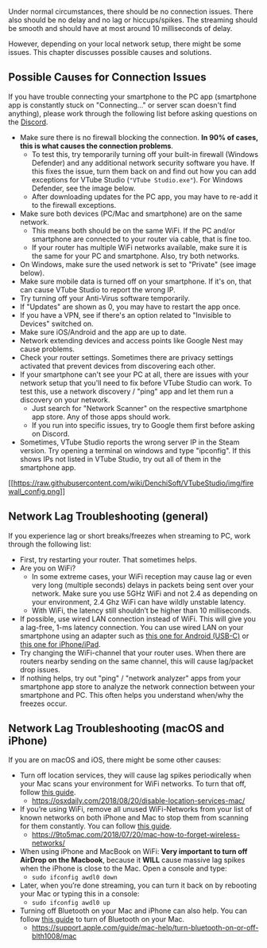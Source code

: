 Under normal circumstances, there should be no connection issues. There also should be no delay and no lag or hiccups/spikes. The streaming should be smooth and should have at most around 10 milliseconds of delay.

However, depending on your local network setup, there might be some issues. This chapter discusses possible causes and solutions.


## Possible Causes for Connection Issues

If you have trouble connecting your smartphone to the PC app (smartphone app is constantly stuck on "Connecting…" or server scan doesn't find anything), please work through the following list before asking questions on the [Discord](https://discord.gg/VTubeStudio). 

* Make sure there is no firewall blocking the connection. **In 90% of cases, this is what causes the connection problems**.
  * To test this, try temporarily turning off your built-in firewall (Windows Defender) and any additional network security software you have. If this fixes the issue, turn them back on and find out how you can add exceptions for VTube Studio (`"VTube Studio.exe"`). For Windows Defender, see the image below.
  * After downloading updates for the PC app, you may have to re-add it to the firewall exceptions.
* Make sure both devices (PC/Mac and smartphone) are on the same network.
  * This means both should be on the same WiFi. If the PC and/or smartphone are connected to your router via cable, that is fine too.
  * If your router has multiple WiFi networks available, make sure it is the same for your PC and smartphone. Also, try both networks.
* On Windows, make sure the used network is set to "Private" (see image below).
* Make sure mobile data is turned off on your smartphone. If it's on, that can cause VTube Studio to report the wrong IP.
* Try turning off your Anti-Virus software temporarily.
* If "Updates" are shown as 0, you may have to restart the app once.
* If you have a VPN, see if there's an option related to "Invisible to Devices" switched on.
* Make sure iOS/Android and the app are up to date.
* Network extending devices and access points like Google Nest may cause problems.
* Check your router settings. Sometimes there are privacy settings activated that prevent devices from discovering each other.
* If your smartphone can't see your PC at all, there are issues with your network setup that you'll need to fix before VTube Studio can work. To test this, use a network discovery / "ping" app and let them run a discovery on your network.
  * Just search for "Network Scanner" on the respective smartphone app store. Any of those apps should work.
  * If you run into specific issues, try to Google them first before asking on Discord.
* Sometimes, VTube Studio reports the wrong server IP in the Steam version. Try opening a terminal on windows and type "ipconfig". If this shows IPs not listed in VTube Studio, try out all of them in the smartphone app.

[[https://raw.githubusercontent.com/wiki/DenchiSoft/VTubeStudio/img/firewall_config.png]]

## Network Lag Troubleshooting (general)

If you experience lag or short breaks/freezes when streaming to PC, work through the following list:
* First, try restarting your router. That sometimes helps.
* Are you on WiFi?
  * In some extreme cases, your WiFi reception may cause lag or even very long (multiple seconds) delays in packets being sent over your network. Make sure you use 5GHz WiFi and not 2.4 as depending on your environment, 2.4 Ghz WiFi can have wildly unstable latency.
  * With WiFi, the latency still shouldn’t be higher than 10 milliseconds.
* If possible, use wired LAN connection instead of WiFi. This will give you a lag-free, 1-ms latency connection. You can use wired LAN on your smartphone using an adapter such as [this one for Android (USB-C)](https://www.amazon.com/dp/B0823CB5MT/) or [this one for iPhone/iPad](https://www.amazon.com/Lighting-Ethernet-Adapter-Network-100Mbps/dp/B07VK8Q36S/).
* Try changing the WiFi-channel that your router uses. When there are routers nearby sending on the same channel, this will cause lag/packet drop issues.
* If nothing helps, try out "ping" / "network analyzer" apps from your smartphone app store to analyze the network connection between your smartphone and PC. This often helps you understand when/why the freezes occur.


## Network Lag Troubleshooting (macOS and iPhone)

If you are on macOS and iOS, there might be some other causes: 
* Turn off location services, they will cause lag spikes periodically when your Mac scans your environment for WiFi networks. To turn that off, follow [this guide](https://osxdaily.com/2018/08/20/disable-location-services-mac/). 
  * https://osxdaily.com/2018/08/20/disable-location-services-mac/ 
* If you’re using WiFi, remove all unused WiFi-Networks from your list of known networks on both iPhone and Mac to stop them from scanning for them constantly. You can follow [this guide](https://9to5mac.com/2018/07/20/mac-how-to-forget-wireless-networks/).
  * https://9to5mac.com/2018/07/20/mac-how-to-forget-wireless-networks/
* When using iPhone and MacBook on WiFi: **Very important to turn off AirDrop on the Macbook**, because it **WILL** cause massive lag spikes when the iPhone is close to the Mac. Open a console and type: 
  * `sudo ifconfig awdl0 down`
* Later, when you’re done streaming, you can turn it back on by rebooting your Mac or typing this in a console: 
  * `sudo ifconfig awdl0 up`
* Turning off Bluetooth on your Mac and iPhone can also help. You can follow [this guide](https://support.apple.com/en-ca/guide/mac-help/blth1008/mac) to turn of Bluetooth on your Mac.
  * https://support.apple.com/guide/mac-help/turn-bluetooth-on-or-off-blth1008/mac 





